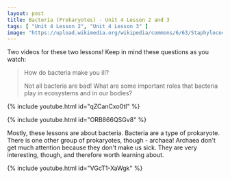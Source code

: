 ```yaml
---
layout: post
title: Bacteria (Prokaryotes) - Unit 4 Lesson 2 and 3
tags: [ "Unit 4 Lesson 2", "Unit 4 Lesson 3" ]
image: "https://upload.wikimedia.org/wikipedia/commons/6/63/Staphylococcus_Bacteria.jpg"
---
```


Two videos for these two lessons! Keep in mind these questions as you watch:

> How do bacteria make you ill?
> 
> Not all bacteria are bad! What are some important roles that bacteria play in ecosystems and in our bodies?

{% include youtube.html id="qZCanCxo0tI" %}

{% include youtube.html id="ORB866QSGv8" %}

Mostly, these lessons are about bacteria. Bacteria are a type of prokaryote. There is one other group of prokaryotes, though - archaea! Archaea don't get much attention because they don't make us sick. They are very interesting, though, and therefore worth learning about.

{% include youtube.html id="VGcT1-XaWgk" %}


